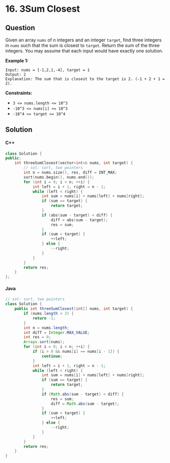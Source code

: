 # 16. 3Sum Closest

## Question

Given an array `nums` of _n_ integers and an integer `target`, find three integers in `nums` such that the sum is closest to `target`. Return the sum of the three integers. You may assume that each input would have exactly one solution.

**Example 1:**

```
Input: nums = [-1,2,1,-4], target = 1
Output: 2
Explanation: The sum that is closest to the target is 2. (-1 + 2 + 1 = 2).
```

**Constraints:**

* `3 <= nums.length <= 10^3`
* `-10^3 <= nums[i] <= 10^3`
* `-10^4 <= target <= 10^4`

## Solution

#### C++

```cpp
class Solution {
public:
    int threeSumClosest(vector<int>& nums, int target) {
        // sol: sort, two pointers
        int n = nums.size(), res, diff = INT_MAX;
        sort(nums.begin(), nums.end());
        for (int i = 0; i < n; ++i) {
            int left = i + 1, right = n - 1;
            while (left < right) {
                int sum = nums[i] + nums[left] + nums[right];
                if (sum == target) {
                    return target;
                }
                if (abs(sum - target) < diff) {
                    diff = abs(sum - target);
                    res = sum;
                }
                if (sum < target) {
                    ++left;
                } else {
                    --right;
                }
            }
        }
        return res;
    }
};
```

#### Java

```java
// sol: sort, two pointers
class Solution {
    public int threeSumClosest(int[] nums, int target) {
        if (nums.length < 3) {
            return -1;
        }
        int n = nums.length;
        int diff = Integer.MAX_VALUE;
        int res = 0;
        Arrays.sort(nums);
        for (int i = 0; i < n; ++i) {
            if (i > 0 && nums[i] == nums[i - 1]) {
                continue;
            }
            int left = i + 1, right = n - 1;
            while (left < right) {
                int sum = nums[i] + nums[left] + nums[right];
                if (sum == target) {
                    return target;
                }
                if (Math.abs(sum - target) < diff) {
                    res = sum;
                    diff = Math.abs(sum - target);
                }
                if (sum < target) {
                    ++left;
                } else {
                    --right;
                }
            }
        }
        return res;
    }
}
```

